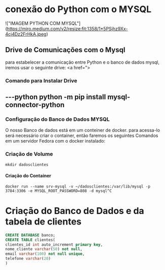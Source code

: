 # conexão do Python com o MYSQL

!["IMAGEM PYTHON COM MYSQL"] (https://miro.medium.com/v2/resize:fit:1358/1*5PSjhz9Xx-4cj4Dz2FrHkA.jpeg)

## Drive de Comunicações com o Mysql
para estabelecer a comunicação entre Python e o banco de dados mysql,
iremos usar o seguinte drive:
<a href="></a>

### Comando para Instalar Drive
---python
   python -m pip install mysql-connector-python
---

### Configuração do Banco de Dados MYSQL
O nosso Banco de dados está em um conteiner de docker. para acessa-lo será necessário criar o
container, então faremos os seguintes Comandos em um servidor Fedora com o docker instalado:

### Criação de Volume
```shell
mkdir dadosclientes
```

#### Criação do Container
```shell
docker run --name srv-mysql -v ~/dadosclientes:/var/lib/mysql -p 3784:3306 -e MYSQL_ROOT_PASSWORD=808 -d mysql^C
```

# Criação do Banco de Dados e da tabela de clientes
```sql
CREATE DATABASE banco;
CREATE TABLE clientes(
clientes_id int auto_increment primary key,
nome_cliente varchar(50) not null,
email varchar(100) not null unique,
telefone varchar(20)
)